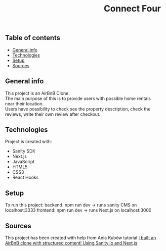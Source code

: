 <h1 align="right">Connect Four</h1><br>

## Table of contents
* [General info](#general-info)
* [Technologies](#technologies)
* [Setup](#setup)
* [Sources](#sources)

## General info
This project is an AirBnB Clone.  
The main purpose of this is to provide users with possible home rentals near their location.  
Users have possibility to check see the property description, check the reviews, write their own review after checkout.  
	
## Technologies
Project is created with:
* Sanity SDK  
* Next.js  
* JavaScript
* HTML5
* CSS3
* React Hooks

## Setup
To run this project: backend: npm run dev -> runs sanity CMS on localhost:3333 frontend: npm run dev -> runs Next.js on localhost:3000
## Sources
This project has been created with help from Ania Kubów tutorial <a href="https://www.youtube.com/watch?v=mx1dbMzd3tU">I built an AirBnB clone with structured content! Using Sanity.io and Next.js
